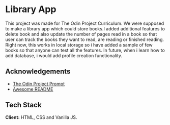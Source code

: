 # Library App

This project was made for The Odin Project Curriculum. We were supposed to make a library app which could store books.I added additional features to delete book and also update the number of pages read in a book so that user can track the books they want to read, are reading or finished reading. Right now, this works in local storage so i have added a sample of few books so that anyone can test all the features. In future, when i learn how to add database, i would add profile creation functionality.

## Acknowledgements

- [The Odin Project Prompt](https://www.theodinproject.com/lessons/node-path-javascript-library)
- [Awesome README](https://github.com/matiassingers/awesome-readme)

## Tech Stack

**Client:** HTML, CSS and Vanilla JS.
